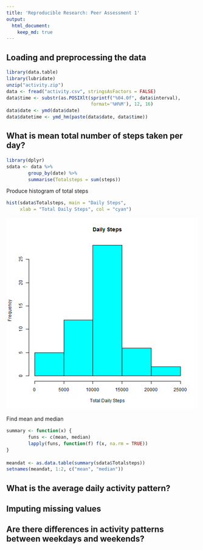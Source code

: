 ```yaml
---
title: 'Reproducible Research: Peer Assessment 1'
output:
  html_document:
    keep_md: true
---
```



## Loading and preprocessing the data


```r
library(data.table)
library(lubridate)
unzip("activity.zip")
data <- fread("activity.csv", stringsAsFactors = FALSE)
data$time <- substr(as.POSIXlt(sprintf("%04.0f", data$interval), 
                               format='%H%M'), 12, 16)
data$date <- ymd(data$date)
data$datetime <- ymd_hm(paste(data$date, data$time))
```




## What is mean total number of steps taken per day?


```r
library(dplyr)
sdata <- data %>%
        group_by(date) %>%
        summarise(Totalsteps = sum(steps))
```

Produce histogram of total steps    
     

```r
hist(sdata$Totalsteps, main = "Daily Steps",
     xlab = "Total Daily Steps", col = "cyan")
```

![plot of chunk unnamed-chunk-3](figure/unnamed-chunk-3-1.png) 

Find mean and median


```r
summary <- function(x) {
        funs <- c(mean, median)
        lapply(funs, function(f) f(x, na.rm = TRUE))
}

meandat <- as.data.table(summary(sdata$Totalsteps))
setnames(meandat, 1:2, c("mean", "median"))
```

## What is the average daily activity pattern?



## Imputing missing values



## Are there differences in activity patterns between weekdays and weekends?
